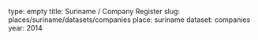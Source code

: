 type: empty
title: Suriname / Company Register
slug: places/suriname/datasets/companies
place: suriname
dataset: companies
year: 2014

